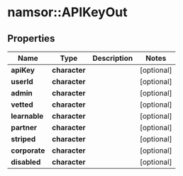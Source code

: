 # namsor::APIKeyOut

## Properties
Name | Type | Description | Notes
------------ | ------------- | ------------- | -------------
**apiKey** | **character** |  | [optional] 
**userId** | **character** |  | [optional] 
**admin** | **character** |  | [optional] 
**vetted** | **character** |  | [optional] 
**learnable** | **character** |  | [optional] 
**partner** | **character** |  | [optional] 
**striped** | **character** |  | [optional] 
**corporate** | **character** |  | [optional] 
**disabled** | **character** |  | [optional] 


